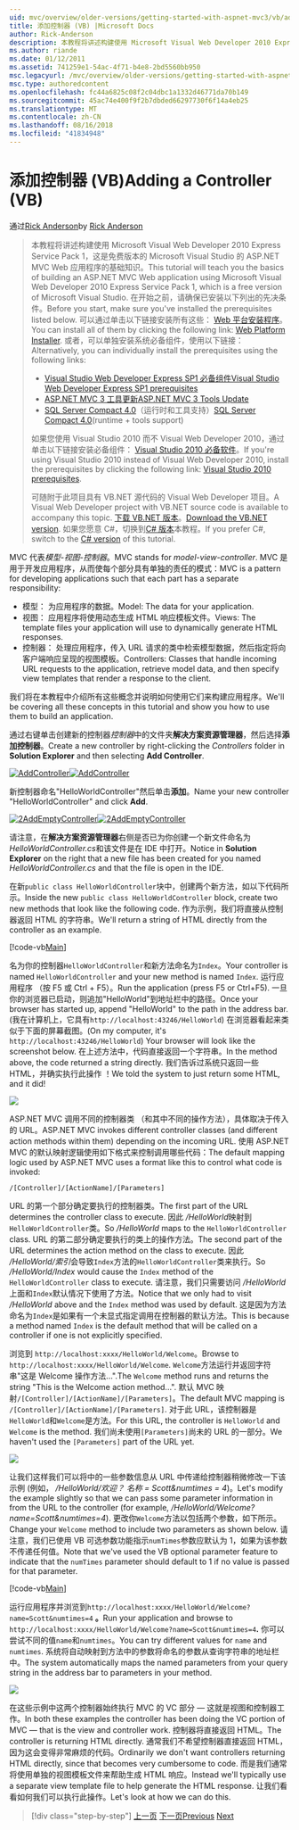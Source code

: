 ```yaml
---
uid: mvc/overview/older-versions/getting-started-with-aspnet-mvc3/vb/adding-a-controller
title: 添加控制器 (VB) |Microsoft Docs
author: Rick-Anderson
description: 本教程将讲述构建使用 Microsoft Visual Web Developer 2010 Express Service Pack 1，这是一个 ASP.NET MVC Web 应用程序的基础知识...
ms.author: riande
ms.date: 01/12/2011
ms.assetid: 741259e1-54ac-4f71-b4e8-2bd5560bb950
msc.legacyurl: /mvc/overview/older-versions/getting-started-with-aspnet-mvc3/vb/adding-a-controller
msc.type: authoredcontent
ms.openlocfilehash: fc44a6825c08f2c04dbc1a1332d46771da70b149
ms.sourcegitcommit: 45ac74e400f9f2b7dbded66297730f6f14a4eb25
ms.translationtype: MT
ms.contentlocale: zh-CN
ms.lasthandoff: 08/16/2018
ms.locfileid: "41834948"
---
```

<a name="adding-a-controller-vb"></a><span data-ttu-id="855dc-103">添加控制器 (VB)</span><span class="sxs-lookup"><span data-stu-id="855dc-103">Adding a Controller (VB)</span></span>
====================
<span data-ttu-id="855dc-104">通过[Rick Anderson](https://github.com/Rick-Anderson)</span><span class="sxs-lookup"><span data-stu-id="855dc-104">by [Rick Anderson](https://github.com/Rick-Anderson)</span></span>

> <span data-ttu-id="855dc-105">本教程将讲述构建使用 Microsoft Visual Web Developer 2010 Express Service Pack 1，这是免费版本的 Microsoft Visual Studio 的 ASP.NET MVC Web 应用程序的基础知识。</span><span class="sxs-lookup"><span data-stu-id="855dc-105">This tutorial will teach you the basics of building an ASP.NET MVC Web application using Microsoft Visual Web Developer 2010 Express Service Pack 1, which is a free version of Microsoft Visual Studio.</span></span> <span data-ttu-id="855dc-106">在开始之前，请确保已安装以下列出的先决条件。</span><span class="sxs-lookup"><span data-stu-id="855dc-106">Before you start, make sure you've installed the prerequisites listed below.</span></span> <span data-ttu-id="855dc-107">可以通过单击以下链接安装所有这些： [Web 平台安装程序](https://www.microsoft.com/web/gallery/install.aspx?appid=VWD2010SP1Pack)。</span><span class="sxs-lookup"><span data-stu-id="855dc-107">You can install all of them by clicking the following link: [Web Platform Installer](https://www.microsoft.com/web/gallery/install.aspx?appid=VWD2010SP1Pack).</span></span> <span data-ttu-id="855dc-108">或者，可以单独安装系统必备组件，使用以下链接：</span><span class="sxs-lookup"><span data-stu-id="855dc-108">Alternatively, you can individually install the prerequisites using the following links:</span></span>
> 
> - [<span data-ttu-id="855dc-109">Visual Studio Web Developer Express SP1 必备组件</span><span class="sxs-lookup"><span data-stu-id="855dc-109">Visual Studio Web Developer Express SP1 prerequisites</span></span>](https://www.microsoft.com/web/gallery/install.aspx?appid=VWD2010SP1Pack)
> - [<span data-ttu-id="855dc-110">ASP.NET MVC 3 工具更新</span><span class="sxs-lookup"><span data-stu-id="855dc-110">ASP.NET MVC 3 Tools Update</span></span>](https://www.microsoft.com/web/gallery/install.aspx?appsxml=&amp;appid=MVC3)
> - <span data-ttu-id="855dc-111">[SQL Server Compact 4.0](https://www.microsoft.com/web/gallery/install.aspx?appid=SQLCE;SQLCEVSTools_4_0)（运行时和工具支持）</span><span class="sxs-lookup"><span data-stu-id="855dc-111">[SQL Server Compact 4.0](https://www.microsoft.com/web/gallery/install.aspx?appid=SQLCE;SQLCEVSTools_4_0)(runtime + tools support)</span></span>
> 
> <span data-ttu-id="855dc-112">如果您使用 Visual Studio 2010 而不 Visual Web Developer 2010，通过单击以下链接安装必备组件： [Visual Studio 2010 必备软件](https://www.microsoft.com/web/gallery/install.aspx?appsxml=&amp;appid=VS2010SP1Pack)。</span><span class="sxs-lookup"><span data-stu-id="855dc-112">If you're using Visual Studio 2010 instead of Visual Web Developer 2010, install the prerequisites by clicking the following link: [Visual Studio 2010 prerequisites](https://www.microsoft.com/web/gallery/install.aspx?appsxml=&amp;appid=VS2010SP1Pack).</span></span>
> 
> <span data-ttu-id="855dc-113">可随附于此项目具有 VB.NET 源代码的 Visual Web Developer 项目。</span><span class="sxs-lookup"><span data-stu-id="855dc-113">A Visual Web Developer project with VB.NET source code is available to accompany this topic.</span></span> <span data-ttu-id="855dc-114">[下载 VB.NET 版本](https://code.msdn.microsoft.com/Introduction-to-MVC-3-10d1b098)。</span><span class="sxs-lookup"><span data-stu-id="855dc-114">[Download the VB.NET version](https://code.msdn.microsoft.com/Introduction-to-MVC-3-10d1b098).</span></span> <span data-ttu-id="855dc-115">如果您愿意 C#，切换到[C# 版本](../cs/adding-a-controller.md)本教程。</span><span class="sxs-lookup"><span data-stu-id="855dc-115">If you prefer C#, switch to the [C# version](../cs/adding-a-controller.md) of this tutorial.</span></span>


<span data-ttu-id="855dc-116">MVC 代表*模型-视图-控制器*。</span><span class="sxs-lookup"><span data-stu-id="855dc-116">MVC stands for *model-view-controller*.</span></span> <span data-ttu-id="855dc-117">MVC 是用于开发应用程序，从而使每个部分具有单独的责任的模式：</span><span class="sxs-lookup"><span data-stu-id="855dc-117">MVC is a pattern for developing applications such that each part has a separate responsibility:</span></span>

- <span data-ttu-id="855dc-118">模型： 为应用程序的数据。</span><span class="sxs-lookup"><span data-stu-id="855dc-118">Model: The data for your application.</span></span>
- <span data-ttu-id="855dc-119">视图： 应用程序将使用动态生成 HTML 响应模板文件。</span><span class="sxs-lookup"><span data-stu-id="855dc-119">Views: The template files your application will use to dynamically generate HTML responses.</span></span>
- <span data-ttu-id="855dc-120">控制器： 处理应用程序，传入 URL 请求的类中检索模型数据，然后指定将向客户端响应呈现的视图模板。</span><span class="sxs-lookup"><span data-stu-id="855dc-120">Controllers: Classes that handle incoming URL requests to the application, retrieve model data, and then specify view templates that render a response to the client.</span></span>

<span data-ttu-id="855dc-121">我们将在本教程中介绍所有这些概念并说明如何使用它们来构建应用程序。</span><span class="sxs-lookup"><span data-stu-id="855dc-121">We'll be covering all these concepts in this tutorial and show you how to use them to build an application.</span></span>

<span data-ttu-id="855dc-122">通过右键单击创建新的控制器*控制器*中的文件夹**解决方案资源管理器**，然后选择**添加控制器**。</span><span class="sxs-lookup"><span data-stu-id="855dc-122">Create a new controller by right-clicking the *Controllers* folder in **Solution Explorer** and then selecting **Add Controller**.</span></span>

<span data-ttu-id="855dc-123">[![AddController](adding-a-controller/_static/image2.png "AddController")](adding-a-controller/_static/image1.png)</span><span class="sxs-lookup"><span data-stu-id="855dc-123">[![AddController](adding-a-controller/_static/image2.png "AddController")](adding-a-controller/_static/image1.png)</span></span>

<span data-ttu-id="855dc-124">新控制器命名&quot;HelloWorldController&quot;然后单击**添加**。</span><span class="sxs-lookup"><span data-stu-id="855dc-124">Name your new controller &quot;HelloWorldController&quot; and click **Add**.</span></span>

<span data-ttu-id="855dc-125">[![2AddEmptyController](adding-a-controller/_static/image4.png "2AddEmptyController")](adding-a-controller/_static/image3.png)</span><span class="sxs-lookup"><span data-stu-id="855dc-125">[![2AddEmptyController](adding-a-controller/_static/image4.png "2AddEmptyController")](adding-a-controller/_static/image3.png)</span></span>

<span data-ttu-id="855dc-126">请注意，在**解决方案资源管理器**右侧是否已为你创建一个新文件命名为*HelloWorldController.cs*和该文件是在 IDE 中打开。</span><span class="sxs-lookup"><span data-stu-id="855dc-126">Notice in **Solution Explorer** on the right that a new file has been created for you named *HelloWorldController.cs* and that the file is open in the IDE.</span></span>

<span data-ttu-id="855dc-127">在新`public class HelloWorldController`块中，创建两个新方法，如以下代码所示。</span><span class="sxs-lookup"><span data-stu-id="855dc-127">Inside the new `public class HelloWorldController` block, create two new methods that look like the following code.</span></span> <span data-ttu-id="855dc-128">作为示例，我们将直接从控制器返回 HTML 的字符串。</span><span class="sxs-lookup"><span data-stu-id="855dc-128">We'll return a string of HTML directly from the controller as an example.</span></span>

[!code-vb[Main](adding-a-controller/samples/sample1.vb)]

<span data-ttu-id="855dc-129">名为你的控制器`HelloWorldController`和新方法命名为`Index`。</span><span class="sxs-lookup"><span data-stu-id="855dc-129">Your controller is named `HelloWorldController` and your new method is named `Index`.</span></span> <span data-ttu-id="855dc-130">运行应用程序 （按 F5 或 Ctrl + F5）。</span><span class="sxs-lookup"><span data-stu-id="855dc-130">Run the application (press F5 or Ctrl+F5).</span></span> <span data-ttu-id="855dc-131">一旦你的浏览器已启动，则追加&quot;HelloWorld&quot;到地址栏中的路径。</span><span class="sxs-lookup"><span data-stu-id="855dc-131">Once your browser has started up, append &quot;HelloWorld&quot; to the path in the address bar.</span></span> <span data-ttu-id="855dc-132">(我在计算机上，它具有`http://localhost:43246/HelloWorld`) 在浏览器看起来类似于下面的屏幕截图。</span><span class="sxs-lookup"><span data-stu-id="855dc-132">(On my computer, it's `http://localhost:43246/HelloWorld`) Your browser will look like the screenshot below.</span></span> <span data-ttu-id="855dc-133">在上述方法中，代码直接返回一个字符串。</span><span class="sxs-lookup"><span data-stu-id="855dc-133">In the method above, the code returned a string directly.</span></span> <span data-ttu-id="855dc-134">我们告诉过系统只返回一些 HTML，并确实执行此操作 ！</span><span class="sxs-lookup"><span data-stu-id="855dc-134">We told the system to just return some HTML, and it did!</span></span>

![](adding-a-controller/_static/image5.png)

<span data-ttu-id="855dc-135">ASP.NET MVC 调用不同的控制器类 （和其中不同的操作方法），具体取决于传入的 URL。</span><span class="sxs-lookup"><span data-stu-id="855dc-135">ASP.NET MVC invokes different controller classes (and different action methods within them) depending on the incoming URL.</span></span> <span data-ttu-id="855dc-136">使用 ASP.NET MVC 的默认映射逻辑使用如下格式来控制调用哪些代码：</span><span class="sxs-lookup"><span data-stu-id="855dc-136">The default mapping logic used by ASP.NET MVC uses a format like this to control what code is invoked:</span></span>

`/[Controller]/[ActionName]/[Parameters]`

<span data-ttu-id="855dc-137">URL 的第一个部分确定要执行的控制器类。</span><span class="sxs-lookup"><span data-stu-id="855dc-137">The first part of the URL determines the controller class to execute.</span></span> <span data-ttu-id="855dc-138">因此 */HelloWorld*映射到`HelloWorldController`类。</span><span class="sxs-lookup"><span data-stu-id="855dc-138">So */HelloWorld* maps to the `HelloWorldController` class.</span></span> <span data-ttu-id="855dc-139">URL 的第二部分确定要执行的类上的操作方法。</span><span class="sxs-lookup"><span data-stu-id="855dc-139">The second part of the URL determines the action method on the class to execute.</span></span> <span data-ttu-id="855dc-140">因此 */HelloWorld/索引*会导致`Index`方法的`HelloWorldController`类来执行。</span><span class="sxs-lookup"><span data-stu-id="855dc-140">So */HelloWorld/Index* would cause the `Index` method of the `HelloWorldController` class to execute.</span></span> <span data-ttu-id="855dc-141">请注意，我们只需要访问 */HelloWorld*上面和`Index`默认情况下使用了方法。</span><span class="sxs-lookup"><span data-stu-id="855dc-141">Notice that we only had to visit */HelloWorld* above and the `Index` method was used by default.</span></span> <span data-ttu-id="855dc-142">这是因为方法命名为`Index`是如果有一个未显式指定调用在控制器的默认方法。</span><span class="sxs-lookup"><span data-stu-id="855dc-142">This is because a method named `Index` is the default method that will be called on a controller if one is not explicitly specified.</span></span>

<span data-ttu-id="855dc-143">浏览到 `http://localhost:xxxx/HelloWorld/Welcome`。</span><span class="sxs-lookup"><span data-stu-id="855dc-143">Browse to `http://localhost:xxxx/HelloWorld/Welcome`.</span></span> <span data-ttu-id="855dc-144">`Welcome`方法运行并返回字符串&quot;这是 Welcome 操作方法...&quot;.</span><span class="sxs-lookup"><span data-stu-id="855dc-144">The `Welcome` method runs and returns the string &quot;This is the Welcome action method...&quot;.</span></span> <span data-ttu-id="855dc-145">默认 MVC 映射`/[Controller]/[ActionName]/[Parameters]`。</span><span class="sxs-lookup"><span data-stu-id="855dc-145">The default MVC mapping is `/[Controller]/[ActionName]/[Parameters]`.</span></span> <span data-ttu-id="855dc-146">对于此 URL，该控制器是`HelloWorld`和`Welcome`是方法。</span><span class="sxs-lookup"><span data-stu-id="855dc-146">For this URL, the controller is `HelloWorld` and `Welcome` is the method.</span></span> <span data-ttu-id="855dc-147">我们尚未使用`[Parameters]`尚未的 URL 的一部分。</span><span class="sxs-lookup"><span data-stu-id="855dc-147">We haven't used the `[Parameters]` part of the URL yet.</span></span>

![](adding-a-controller/_static/image6.png)

<span data-ttu-id="855dc-148">让我们这样我们可以将中的一些参数信息从 URL 中传递给控制器稍微修改一下该示例 (例如， */HelloWorld/欢迎？ 名称 = Scott&amp;numtimes = 4*)。</span><span class="sxs-lookup"><span data-stu-id="855dc-148">Let's modify the example slightly so that we can pass some parameter information in from the URL to the controller (for example, */HelloWorld/Welcome?name=Scott&amp;numtimes=4*).</span></span> <span data-ttu-id="855dc-149">更改你`Welcome`方法以包括两个参数，如下所示。</span><span class="sxs-lookup"><span data-stu-id="855dc-149">Change your `Welcome` method to include two parameters as shown below.</span></span> <span data-ttu-id="855dc-150">请注意，我们已使用 VB 可选参数功能指示`numTimes`参数应默认为 1，如果为该参数不传递任何值。</span><span class="sxs-lookup"><span data-stu-id="855dc-150">Note that we've used the VB optional parameter feature to indicate that the `numTimes` parameter should default to 1 if no value is passed for that parameter.</span></span>

[!code-vb[Main](adding-a-controller/samples/sample2.vb)]

<span data-ttu-id="855dc-151">运行应用程序并浏览到`http://localhost:xxxx/HelloWorld/Welcome?name=Scott&numtimes=4` **。**</span><span class="sxs-lookup"><span data-stu-id="855dc-151">Run your application and browse to `http://localhost:xxxx/HelloWorld/Welcome?name=Scott&numtimes=4`**.**</span></span> <span data-ttu-id="855dc-152">你可以尝试不同的值`name`和`numtimes`。</span><span class="sxs-lookup"><span data-stu-id="855dc-152">You can try different values for `name` and `numtimes`.</span></span> <span data-ttu-id="855dc-153">系统将自动映射到方法中的参数将命名的参数从查询字符串的地址栏中。</span><span class="sxs-lookup"><span data-stu-id="855dc-153">The system automatically maps the named parameters from your query string in the address bar to parameters in your method.</span></span>

![](adding-a-controller/_static/image7.png)

<span data-ttu-id="855dc-154">在这些示例中这两个控制器始终执行 MVC 的 VC 部分 — 这就是视图和控制器工作。</span><span class="sxs-lookup"><span data-stu-id="855dc-154">In both these examples the controller has been doing the VC portion of MVC — that is the view and controller work.</span></span> <span data-ttu-id="855dc-155">控制器将直接返回 HTML。</span><span class="sxs-lookup"><span data-stu-id="855dc-155">The controller is returning HTML directly.</span></span> <span data-ttu-id="855dc-156">通常我们不希望控制器直接返回 HTML，因为这会变得非常麻烦的代码。</span><span class="sxs-lookup"><span data-stu-id="855dc-156">Ordinarily we don't want controllers returning HTML directly, since that becomes very cumbersome to code.</span></span> <span data-ttu-id="855dc-157">而是我们通常将使用单独的视图模板文件来帮助生成 HTML 响应。</span><span class="sxs-lookup"><span data-stu-id="855dc-157">Instead we'll typically use a separate view template file to help generate the HTML response.</span></span> <span data-ttu-id="855dc-158">让我们看看如何我们可以执行此操作。</span><span class="sxs-lookup"><span data-stu-id="855dc-158">Let's look at how we can do this.</span></span>

> [!div class="step-by-step"]
> <span data-ttu-id="855dc-159">[上一页](intro-to-aspnet-mvc-3.md)
> [下一页](adding-a-view.md)</span><span class="sxs-lookup"><span data-stu-id="855dc-159">[Previous](intro-to-aspnet-mvc-3.md)
[Next](adding-a-view.md)</span></span>
